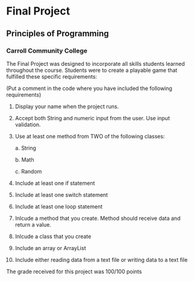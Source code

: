 # Final Project
## Principles of Programming
### Carroll Community College
The Final Project was designed to incorporate all skills students learned throughout the course. Students were to create a playable game that fulfilled these specific requirements:

(Put a comment in the code where you have included the following requirements)
1. Display your name when the project runs.
2. Accept both String and numeric input from the user. Use input validation.
3. Use at least one method from TWO of the following classes:

    a. String
    
    b. Math
    
    c. Random
4. Include at least one if statement
5. Include at least one switch statement
6. Include at least one loop statement
7. Inlcude a method that you create. Method should receive data and return a value.
8. Inlcude a class that you create
9. Include an array or ArrayList
10. Include either reading data from a text file or writing data to a text file


The grade received for this project was 100/100 points
